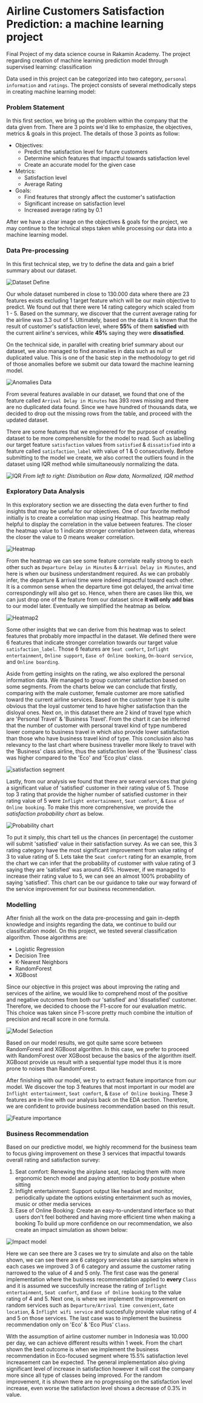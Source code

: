 # Airline Customers Satisfaction Prediction: a machine learning project
Final Project of my data science course in Rakamin Academy. The project regarding creation of machine learning prediction model through supervised learning: classification

Data used in this project can be categorized into two category, `personal information` and `ratings`. The project consists of several methodically steps in creating machine learning model:
### Problem Statement
In this first section, we bring up the problem within the company that the data given from. There are 3 points we'd like to emphasize, the objectives, metrics & goals in this project. The details of those 3 points as follow:
* Objectives:
  - Predict the satisfaction level for future customers
  - Determine which features that impactful towards satisfaction level
  - Create an accurate model for the given case
* Metrics:
  - Satisfaction level
  - Average Rating
* Goals:
  - Find features that strongly affect the customer's satisfaction
  - Significant increase on satisfaction level
  - Increased average rating by 0.1
  
After we have a clear image on the objectives & goals for the project, we may continue to the technical steps taken while processing our data into a machine learning model.

### Data Pre-processing
In this first technical step, we try to define the data and gain a brief summary about our dataset. 

![Dataset Define](https://user-images.githubusercontent.com/85340491/222137058-946641d0-1534-44f3-81e2-4def6afcec30.png)

Our whole dataset numbered in close to 130.000 data where there are 23 features exists excluding 1 target feature which will be our main objective to predict.
We found out that there were 14 rating category which scaled from 1 - 5. Based on the summary, we discover that the current average rating for the airline was 3.3 out of 5. Ultimately, based on the data it is known that the result of customer's satisfaction level, where **55%** of them **satisfied** with the current airline's services, while **45%** saying they were **dissatisfied**.

On the technical side, in parallel with creating brief summary about our dataset, we also managed to find anomalies in data such as null or duplicated value. This is one of the basic step in the methodology to get rid of those anomalies before we submit our data toward the machine learning model.

![Anomalies Data](https://user-images.githubusercontent.com/85340491/222143464-e416a920-c496-45e8-8a73-572ed20a0a16.png)

From several features available in our dataset, we found that one of the feature called `Arrival Delay in Minutes` has 393 rows missing and there are no duplicated data found. Since we have hundred of thousands data, we decided to drop out the missing rows from the table, and proceed with the updated dataset.

There are some features that we engineered for the purpose of creating dataset to be more comprehensible for the model to read. Such as labelling our target feature `satisfaction` values from `satisfied` & `dissatisfied` into a feature called `satisfaction_label` with value of 1 & 0 consecutively. Before submitting to the model we create, we also correct the outliers found in the dataset using IQR method while simultaneously normalizing the data.

![IQR](https://user-images.githubusercontent.com/85340491/222880321-7192ef58-6aa2-4a42-a4b5-7c2280cebee0.png)
_From left to right: Distribution on Raw data, Normalized, IQR method_

### Exploratory Data Analysis
In this exploratory section we are dissecting the data even further to find insights that may be useful for our objectives. One of our favorite method initially is to create a correlation map using Heatmap. This heatmap really helpful to display the correlation in the value between features. The closer the heatmap value to 1 indicate stronger correlation between data, whereas the closer the value to 0 means weaker correlation.

![Heatmap](https://user-images.githubusercontent.com/85340491/222899913-772c787d-80c6-4c0a-a449-5709e679c3a7.png)

From the heatmap we can see some feature correlate really strong to each other such as `Departure Delay in Minutes` & `Arrival Delay in Minutes`, and here is when our business understandment required. As we can probably infer, the departure & arrival time were indeed impactful toward each other. It is a common sense when the departure time got delayed, the arrival time correspondingly will also get so. Hence, when there are cases like this, we can just drop one of the feature from our dataset since **it will only add bias** to our model later. Eventually we simplified the heatmap as below.

![Heatmap2](https://user-images.githubusercontent.com/85340491/222900888-c28a1178-7bb5-4f52-b975-2c0e559b5916.png)

Some other insights that we can derive from this heatmap was to select features that probably more impactful in the dataset. We defined there were 6 features that indicate stronger correlation towards our target value `satisfaction_label`. Those 6 features are `Seat comfort`, `Inflight entertainment`, `Online support`, `Ease of Online booking`, `On-board service`, and `Online boarding`.

Aside from getting insights on the rating, we also explored the personal information data. We managed to group customer satisfaction based on some segments. From the charts below we can conclude that firstly, comparing with the male customer, female customer are more satisfied toward the current airline services. Based on the customer type it is quite obvious that the loyal customer tend to have higher satisfaction than the disloyal ones. Next on, in this dataset there are 2 kind of travel type which are 'Personal Travel' & 'Business Travel'. From the chart it can be inferred that the number of customer with personal travel kind of type numbered lower compare to business travel in which also provide lower satisfaction than those who have business travel kind of type. This conclusion also has relevancy to the last chart where business traveller more likely to travel with the 'Business' class airline, thus the satisfaction level of the 'Business' class was higher compared to the 'Eco' and 'Eco plus' class.

![satisfaction segment](https://user-images.githubusercontent.com/85340491/222901467-8a6faf67-2786-401b-a3ec-8b38e547db2f.png)

Lastly, from our analysis we found that there are several services that giving a significant value of 'satisfied' customer in their rating value of 5. Those top 3 rating that provide the higher number of satisfied customer in their rating value of 5 were `Inflight entertainment`, `Seat comfort`, & `Ease of Online booking`. To make this more comprehensive, we provide the _satisfaction probability chart_ as below.

![Probability chart](https://user-images.githubusercontent.com/85340491/222903657-a93ef4fc-2a14-4465-bad9-b50118814ad1.png)

To put it simply, this chart tell us the chances (in percentage) the customer will submit 'satisfied' value in their satisfaction survey. As we can see, this 3 rating category have the most significant improvement from value rating of 3 to value rating of 5. Lets take the `Seat comfort` rating for an example, from the chart we can infer that the probability of customer with value rating of 3 saying they are 'satisfied' was around 45%. However, if we managed to increase their rating value to 5, we can see an almost 100% probability of saying 'satisfied'. This chart can be our guidance to take our way forward of the service improvement for our business recommendation.

### Modelling
After finish all the work on the data pre-processing and gain in-depth knowledge and insights regarding the data, we continue to build our classification model. On this project, we tested several classification algorithm. Those algorithms are:
  * Logistic Regression
  * Decision Tree
  * K-Nearest Neighbors
  * RandomForest
  * XGBoost

Since our objective in this project was about improving the rating and services of the airline, we would like to comprehend most of the positive and negative outcomes from both our 'satisfied' and 'dissatisfied' customer. Therefore, we decided to choose the F1-score for our evaluation metric. This choice was taken since F1-score pretty much combine the intuition of precision and recall score in one formula.

![Model Selection](https://user-images.githubusercontent.com/85340491/222952518-7e31bf8f-0789-4bbf-9d20-fdb6f42e3da3.png)

Based on our model results, we got quite same score between RandomForest and XGBoost algorithm. In this case, we prefer to proceed with RandomForest over XGBoost because the basics of the algorithm itself. XGBoost provide us result with a sequential type model thus it is more prone to noises than RandomForest.

After finishing with our model, we try to extract feature importance from our model. We discover the top 3 features that most important in our model are `Inflight entertainment`, `Seat comfort`, & `Ease of Online booking`. These 3 features are in-line with our analysis back on the EDA section. Therefore, we are confident to provide business recommendation based on this result.

![Feature importance](https://user-images.githubusercontent.com/85340491/222953339-67685d06-c218-4b27-962f-8a82622efb7b.png)

### Business Recommendation
Based on our predictive model, we highly recommend for the business team to focus giving improvement on these 3 services that impactful towards overall rating and satisfaction survey:
  1. Seat comfort: Renewing the airplane seat, replacing them with more ergonomic bench model and paying attention to body posture when sitting
  2. Inflight entertainment: Support output like headset and monitor, periodically update the options existing entertainment such as movies, music or other media services
  3. Ease of Online Booking: Create an easy-to-understand interface so that users don't feel bothered and having more efficient time when making a booking
To build up more confidence on our recommendation, we also create an impact simulation as shown below:

![Impact model](https://user-images.githubusercontent.com/85340491/222955088-fb9c2bda-2074-4db3-83af-b27d1212bd94.png)

Here we can see there are 3 cases we try to simulate and also on the table shown, we can see there are 6 category services take as samples where in each cases we improved 3 of 6 category and assume the customer rating narrowed to the value of 4 and 5 only. The first case was the general implementation where the business recommendation applied to **every** `Class` and it is assumed we succesfully increase the rating of `Inflight entertainment`, `Seat comfort`, and `Ease of Online booking` to the value rating of 4 and 5. Next one, is where we implement the improvement on random services such as `Departure/Arrival time convenient`, `Gate location`, & `Inflight wifi service` and succesfully provide value rating of 4 and 5 on those services. The last case was to implement the business recommendation only on 'Eco' & 'Eco Plus' `Class`.

With the assumption of airline customer number in Indonesia was 10.000 per day, we can achieve different results within 1 week. From the chart shown the best outcome is when we implement the business recommendation in Eco-focused segment where 15.5% satisfaction level increasement can be expected. The general implementation also giving significant level of increase in satisfaction however it will cost the company more since all type of classes being improved. For the random improvement, it is shown there are no progressing on the satisfaction level increase, even worse the satisfaction level shows a decrease of 0.3% in value.
